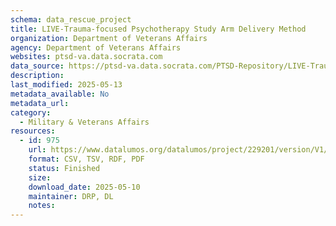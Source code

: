 ```yaml
---
schema: data_rescue_project 
title: LIVE-Trauma-focused Psychotherapy Study Arm Delivery Method
organization: Department of Veterans Affairs
agency: Department of Veterans Affairs
websites: ptsd-va.data.socrata.com
data_source: https://ptsd-va.data.socrata.com/PTSD-Repository/LIVE-Trauma-focused-Psychotherapy-Study-Arm-Delive/edda-dzzf
description: 
last_modified: 2025-05-13
metadata_available: No
metadata_url: 
category:
  - Military & Veterans Affairs 
resources:
  - id: 975
    url: https://www.datalumos.org/datalumos/project/229201/version/V1/view
    format: CSV, TSV, RDF, PDF
    status: Finished
    size: 
    download_date: 2025-05-10
    maintainer: DRP, DL
    notes: 
---
```

